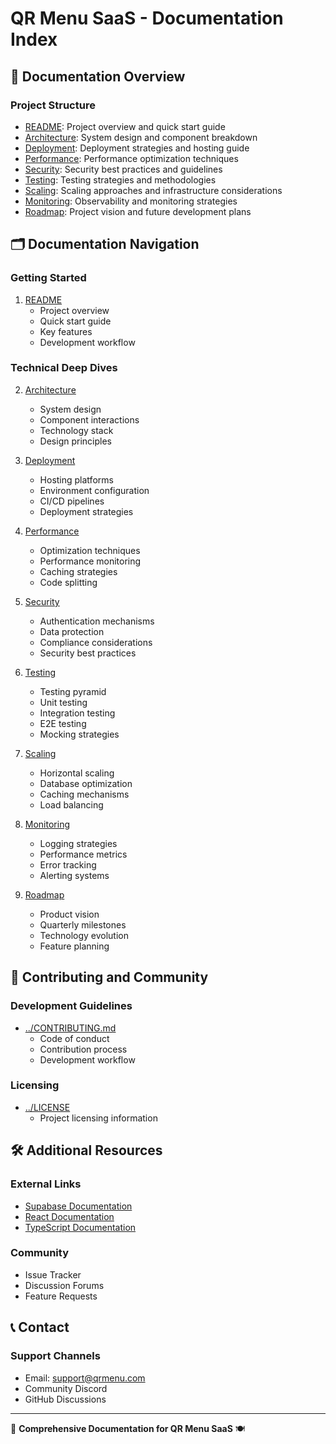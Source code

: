 # QR Menu SaaS - Documentation Index

## 📘 Documentation Overview

### Project Structure
- [README](README.md): Project overview and quick start guide
- [Architecture](ARCHITECTURE.md): System design and component breakdown
- [Deployment](DEPLOYMENT.md): Deployment strategies and hosting guide
- [Performance](PERFORMANCE.md): Performance optimization techniques
- [Security](SECURITY.md): Security best practices and guidelines
- [Testing](TESTING.md): Testing strategies and methodologies
- [Scaling](SCALING.md): Scaling approaches and infrastructure considerations
- [Monitoring](MONITORING.md): Observability and monitoring strategies
- [Roadmap](ROADMAP.md): Project vision and future development plans

## 🗂️ Documentation Navigation

### Getting Started
1. [README](README.md)
   - Project overview
   - Quick start guide
   - Key features
   - Development workflow

### Technical Deep Dives
2. [Architecture](ARCHITECTURE.md)
   - System design
   - Component interactions
   - Technology stack
   - Design principles

3. [Deployment](DEPLOYMENT.md)
   - Hosting platforms
   - Environment configuration
   - CI/CD pipelines
   - Deployment strategies

4. [Performance](PERFORMANCE.md)
   - Optimization techniques
   - Performance monitoring
   - Caching strategies
   - Code splitting

5. [Security](SECURITY.md)
   - Authentication mechanisms
   - Data protection
   - Compliance considerations
   - Security best practices

6. [Testing](TESTING.md)
   - Testing pyramid
   - Unit testing
   - Integration testing
   - E2E testing
   - Mocking strategies

7. [Scaling](SCALING.md)
   - Horizontal scaling
   - Database optimization
   - Caching mechanisms
   - Load balancing

8. [Monitoring](MONITORING.md)
   - Logging strategies
   - Performance metrics
   - Error tracking
   - Alerting systems

9. [Roadmap](ROADMAP.md)
   - Product vision
   - Quarterly milestones
   - Technology evolution
   - Feature planning

## 🤝 Contributing and Community

### Development Guidelines
- [../CONTRIBUTING.md](../CONTRIBUTING.md)
  - Code of conduct
  - Contribution process
  - Development workflow

### Licensing
- [../LICENSE](../LICENSE)
  - Project licensing information

## 🛠️ Additional Resources

### External Links
- [Supabase Documentation](https://supabase.com/docs)
- [React Documentation](https://reactjs.org/docs)
- [TypeScript Documentation](https://www.typescriptlang.org/docs/)

### Community
- Issue Tracker
- Discussion Forums
- Feature Requests

## 📞 Contact

### Support Channels
- Email: support@qrmenu.com
- Community Discord
- GitHub Discussions

---

🚀 **Comprehensive Documentation for QR Menu SaaS** 🍽️
